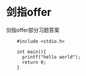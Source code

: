 # 剑指offer
剑指offer部分习题答案

```
    #include <stdio.h>
    
    int main(){
      printf("hello world");
      return 0;
    }
```
